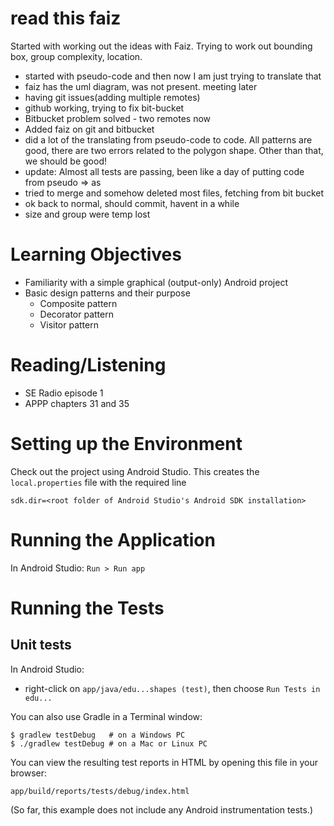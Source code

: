 
# read this faiz
Started with working out the ideas with Faiz.
Trying to work out bounding box, group complexity, 
location. 
* started with pseudo-code and then now I am just trying 
to translate that
* faiz has the uml diagram, was not present. meeting later
* having git issues(adding multiple remotes)
* github working, trying to fix bit-bucket
* Bitbucket problem solved - two remotes now 
* Added faiz on git and bitbucket 
* did a lot of the translating from pseudo-code to code. All patterns are good, 
there are two errors related to the polygon shape. Other than that, we should be good!
* update: Almost all tests are passing, been like a day of putting code from pseudo => as
* tried to merge and somehow deleted most files, fetching from bit bucket
* ok back to normal, should commit, havent in a while
* size and group were temp lost
# Learning Objectives
* Familiarity with a simple graphical (output-only) Android project
* Basic design patterns and their purpose
    * Composite pattern
    * Decorator pattern
    * Visitor pattern
# Reading/Listening

* SE Radio episode 1
* APPP chapters 31 and 35

# Setting up the Environment

Check out the project using Android Studio. This creates the `local.properties` file
with the required line

    sdk.dir=<root folder of Android Studio's Android SDK installation>

# Running the Application

In Android Studio: `Run > Run app`

# Running the Tests

## Unit tests

In Android Studio:

* right-click on `app/java/edu...shapes (test)`, then choose `Run Tests in edu...`

You can also use Gradle in a Terminal window:

    $ gradlew testDebug   # on a Windows PC
    $ ./gradlew testDebug # on a Mac or Linux PC

You can view the resulting test reports in HTML by opening this file in your browser:

    app/build/reports/tests/debug/index.html

(So far, this example does not include any Android instrumentation tests.)
